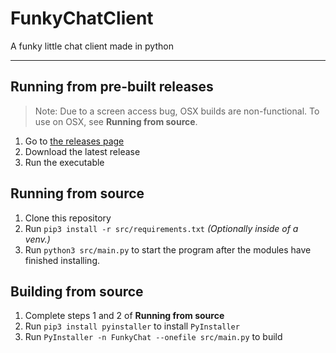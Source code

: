 # FunkyChatClient
A funky little chat client made in python

---

## Running from pre-built releases
> Note: Due to a screen access bug, OSX builds are non-functional. To use on OSX, see **Running from source**.
1. Go to [the releases page](https://github.com/koerismo/FunkyChat/releases/latest)
2. Download the latest release
3. Run the executable

## Running from source
1. Clone this repository
2. Run `pip3 install -r src/requirements.txt` *(Optionally inside of a venv.)*
3. Run `python3 src/main.py` to start the program after the modules have finished installing.

## Building from source
1. Complete steps 1 and 2 of **Running from source**
2. Run `pip3 install pyinstaller` to install `PyInstaller`
3. Run `PyInstaller -n FunkyChat --onefile src/main.py` to build

